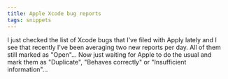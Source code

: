 ```yaml
---
title: Apple Xcode bug reports
tags: snippets
---
```


I just checked the list of Xcode bugs that I've filed with Apply lately and I see that recently I've been averaging two new reports per day. All of them still marked as "Open"... Now just waiting for Apple to do the usual and mark them as "Duplicate", "Behaves correctly" or "Insufficient information"...
